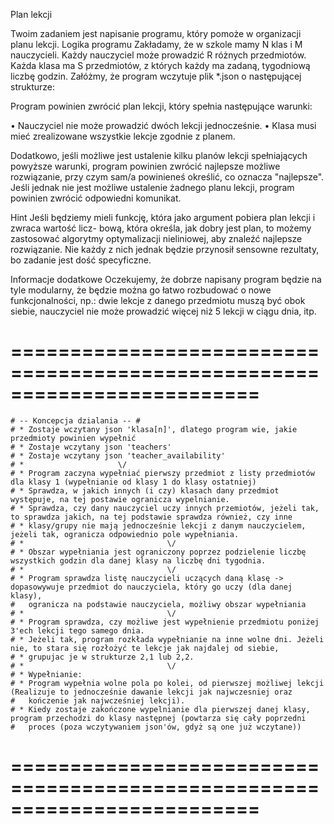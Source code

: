 Plan lekcji

Twoim zadaniem jest napisanie programu, który pomoże w organizacji planu lekcji.
Logika programu Zakładamy, że w szkole mamy N klas i M nauczycieli. Każdy nauczyciel może
prowadzić R różnych przedmiotów. Każda klasa ma S przedmiotów, z których każdy ma zadaną,
tygodniową liczbę godzin. Załóżmy, że program wczytuje plik \*.json o następującej strukturze:

Program powinien zwrócić plan lekcji, który spełnia następujące warunki:

• Nauczyciel nie może prowadzić dwóch lekcji jednocześnie.
• Klasa musi mieć zrealizowane wszystkie lekcje zgodnie z planem.

Dodatkowo, jeśli możliwe jest ustalenie kilku planów lekcji spełniających powyższe warunki,
program powinien zwrócić najlepsze możliwe rozwiązanie, przy czym sam/a powinieneś określić, co
oznacza "najlepsze". Jeśli jednak nie jest możliwe ustalenie żadnego planu lekcji, program powinien
zwrócić odpowiedni komunikat.

Hint Jeśli będziemy mieli funkcję, która jako argument pobiera plan lekcji i zwraca wartość licz-
bową, która określa, jak dobry jest plan, to możemy zastosować algorytmy optymalizacji nieliniowej,
aby znaleźć najlepsze rozwiązanie. Nie każdy z nich jednak będzie przynosił sensowne rezultaty, bo
zadanie jest dość specyficzne.

Informacje dodatkowe Oczekujemy, że dobrze napisany program będzie na tyle modularny, że
będzie można go łatwo rozbudować o nowe funkcjonalności, np.: dwie lekcje z danego przedmiotu
muszą być obok siebie, nauczyciel nie może prowadzić więcej niż 5 lekcji w ciągu dnia, itp.


# =========================================================================
    
    # -- Koncepcja dzialania -- #
    # * Zostaje wczytany json 'klasa[n]', dlatego program wie, jakie przedmioty powinien wypełnić
    # * Zostaje wczytany json 'teachers'
    # * Zostaje wczytany json 'teacher_availability'
    # *                     \/
    # * Program zaczyna wypełniać pierwszy przedmiot z listy przedmiotów dla klasy 1 (wypełnianie od klasy 1 do klasy ostatniej)
    # * Sprawdza, w jakich innych (i czy) klasach dany przedmiot występuje, na tej postawie ogranicza wypelnianie.
    # * Sprawdza, czy dany nauczyciel uczy innych przemiotów, jeżeli tak, to sprawdza jakich, na tej podstawie sprawdza również, czy inne
    # * klasy/grupy nie mają jednocześnie lekcji z danym nauczycielem, jeżeli tak, ogranicza odpowiednio pole wypełniania.
    # *                                \/ 
    # * Obszar wypełniania jest ograniczony poprzez podzielenie liczbę wszystkich godzin dla danej klasy na liczbę dni tygodnia.
    # *                                \/
    # * Program sprawdza listę nauczycieli uczących daną klasę -> dopasowywuje przedmiot do nauczyciela, który go uczy (dla danej klasy),
    #   ogranicza na podstawie nauczyciela, możliwy obszar wypełniania
    # *                                \/
    # * Program sprawdza, czy możliwe jest wypełnienie przedmiotu poniżej 3'ech lekcji tego samego dnia.
    # * Jeżeli tak, program rozkłada wypełnianie na inne wolne dni. Jeżeli nie, to stara się rozłożyć te lekcje jak najdalej od siebie,
    # * grupujac je w strukturze 2,1 lub 2,2.
    # *                                \/
    # * Wypełnianie:
    # * Program wypełnia wolne pola po kolei, od pierwszej możliwej lekcji (Realizuje to jednocześnie dawanie lekcji jak najwczesniej oraz
    #   kończenie jak najwcześniej lekcji).
    # * Kiedy zostaje zakończone wypelnianie dla pierwszej danej klasy, program przechodzi do klasy następnej (powtarza się cały poprzedni
    #   proces (poza wczytywaniem json'ów, gdyż są one już wczytane))
    
# =========================================================================